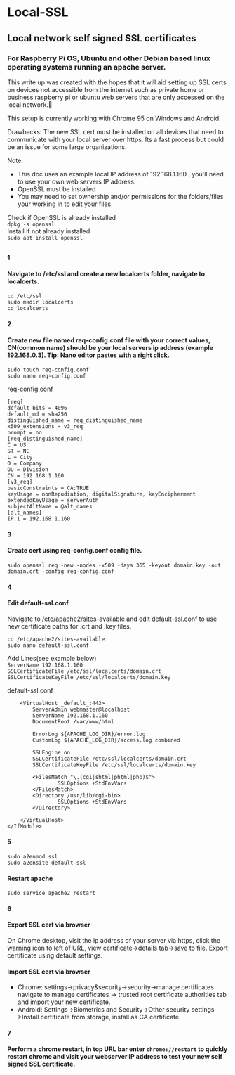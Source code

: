 # Local-SSL
## Local network self signed SSL certificates  
### For Raspberry Pi OS, Ubuntu and other Debian based linux operating systems running an apache server.  

This write up was created with the hopes that it will aid setting up SSL certs on devices not accessible from the internet such as private home or business raspberry pi or ubuntu web servers that are only accessed on the local network.:slightly_smiling_face:

This setup is currently working with Chrome 95 on Windows and Android.

Drawbacks: The new SSL cert must be installed on all devices that need to communicate with your local server over https. Its a fast process but could be an issue for some large organizations.  
  
Note:  
 - This doc uses an example local IP address of 192.168.1.160 , you'll need to use your own web servers IP address.  
 - OpenSSL must be installed   
 - You may need to set ownership and/or permissions for the folders/files your working in to edit your files.
   
 Check if OpenSSL is already installed  
`dpkg -s openssl`  
Install if not already installed  
`sudo apt install openssl`  
##

#### 1 
#### Navigate to /etc/ssl and create a new localcerts folder, navigate to localcerts.  
`cd /etc/ssl`  
`sudo mkdir localcerts`  
`cd localcerts`

#### 2 
#### Create new file named req-config.conf file with your correct values, CN(common name) should be your local servers ip address (example 192.168.0.3). Tip: Nano editor pastes with a right click. 
`sudo touch req-config.conf`  
`sudo nano req-config.conf`

req-config.conf  
```
[req]  
default_bits = 4096  
default_md = sha256  
distinguished_name = req_distinguished_name
x509_extensions = v3_req
prompt = no
[req_distinguished_name]
C = US
ST = NC
L = City
O = Company
OU = Division
CN = 192.168.1.160
[v3_req]
basicConstraints = CA:TRUE
keyUsage = nonRepudiation, digitalSignature, keyEncipherment
extendedKeyUsage = serverAuth
subjectAltName = @alt_names
[alt_names]
IP.1 = 192.168.1.160
```
  
#### 3  
#### Create cert using req-config.conf config file.
`sudo openssl req -new -nodes -x509 -days 365 -keyout domain.key -out domain.crt -config req-config.conf`

#### 4  
#### Edit default-ssl.conf
Navigate to /etc/apache2/sites-available and edit default-ssl.conf to use new certificate paths for .crt and .key files.  

`cd /etc/apache2/sites-available`  
`sudo nano default-ssl.conf`  

Add Lines(see example below)  
`ServerName 192.168.1.160`  
`SSLCertificateFile /etc/ssl/localcerts/domain.crt`  
`SSLCertificateKeyFile /etc/ssl/localcerts/domain.key`  



default-ssl.conf
```<IfModule mod_ssl.c>
	<VirtualHost _default_:443>
		ServerAdmin webmaster@localhost
		ServerName 192.168.1.160
		DocumentRoot /var/www/html
    
		ErrorLog ${APACHE_LOG_DIR}/error.log
		CustomLog ${APACHE_LOG_DIR}/access.log combined

		SSLEngine on
		SSLCertificateFile /etc/ssl/localcerts/domain.crt
		SSLCertificateKeyFile /etc/ssl/localcerts/domain.key	

		<FilesMatch "\.(cgi|shtml|phtml|php)$">
				SSLOptions +StdEnvVars
		</FilesMatch>
		<Directory /usr/lib/cgi-bin>
				SSLOptions +StdEnvVars
		</Directory>

	</VirtualHost>
</IfModule>
```

#### 5  

`sudo a2enmod ssl`  
`sudo a2ensite default-ssl`  

#### Restart apache  
`sudo service apache2 restart`

#### 6  
#### Export SSL cert via browser
On Chrome desktop, visit the ip address of your server via https, click the warning icon to left of URL, view certificate->details tab->save to file. Export certificate using default settings.

#### Import SSL cert via browser
 - Chrome: settings->privacy&security->security->manage certificates navigate to manage certificates -> trusted root certificate authorities tab and import your new certificate.
 - Android: Settings->Biometrics and Security->Other security settings->Install certificate from storage, install as CA certificate.

#### 7  
#### Perform a chrome restart, in top URL bar enter `chrome://restart` to quickly restart chrome and visit your webserver IP address to test your new self signed SSL certificate.
